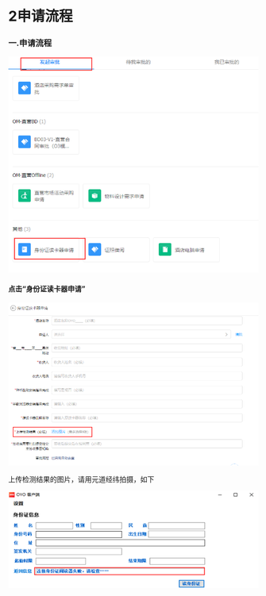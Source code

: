 # 2申请流程

### 一.申请流程

![](../../.gitbook/assets/image%20%28329%29.png)

#### 点击“身份证读卡器申请”

![](../../.gitbook/assets/image%20%28137%29.png)

上传检测结果的图片，请用元道经纬拍摄，如下

![](../../.gitbook/assets/image%20%28377%29.png)

## 

